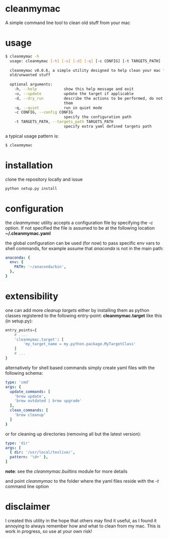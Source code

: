 # cleanmymac
A simple command line tool to clean old stuff from your mac

# usage
```bash
$ cleanmymac -h
  usage: cleanmymac [-h] [-u] [-d] [-q] [-c CONFIG] [-t TARGETS_PATH]
  
  cleanmymac v0.0.6, a simple utility designed to help clean your mac from
  old/unwanted stuff
  
  optional arguments:
    -h, --help            show this help message and exit
    -u, --update          update the target if applicable
    -d, --dry_run         describe the actions to be performed, do not execute
                          them
    -q, --quiet           run in quiet mode
    -c CONFIG, --config CONFIG
                          specify the configuration path
    -t TARGETS_PATH, --targets_path TARGETS_PATH
                          specify extra yaml defined targets path
```

a typical usage pattern is: 

```bash
$ cleanmymac
```

# installation
clone the repository locally and issue

```bash
python setup.py install
```

# configuration

the *cleanmymac* utility accepts a configuration file by specifying the *-c* option. If not specified the 
file is assumed to be at the following location **~/.cleanmymac.yaml**

the global configuration can be used (for now) to pass specific env vars to shell commands, for example 
assume that *anaconda* is not in the main path:

```yaml
anaconda: {
  env: {
    PATH: '~/anaconda/bin',
  },
}
```

# extensibility

one can add more *cleanup targets* either by installing them as python classes registered to the following
entry-point: **cleanmymac.target** like this (in setup.py):

```python
entry_points={
    # ....
    'cleanmymac.target': [
        'my_target_name = my.python.package.MyTargetClass'
    ]
    # ...
}
```

alternatively for shell based commands simply create yaml files with the following schema:

```yaml
type: 'cmd'
args: {
  update_commands: [
    'brew update',
    'brew outdated | brew upgrade'
  ],
  clean_commands: [
    'brew cleanup'
  ]
}
```

or for cleaning up directories (removing all but the latest version):

```yaml
type: 'dir'
args: [
  { dir: '/usr/local/texlive/',
  pattern: '\d+' },
]
```

**note**: see the *cleanmymac.builtins* module for more details

and point *cleanmymac* to the folder where the yaml files reside with the *-t* command line option

# disclaimer

I created this utility in the hope that others may find it useful, as I found it annoying to always remember 
how and what to clean from my mac. This is work in progress, so use at your own risk!